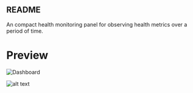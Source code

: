 ## README

An compact health monitoring panel for observing health metrics over a period of time.

# Preview
![Dashboard](https://github.com/Andres-AM/health-dashboard/assets/23655116/62b6b625-6103-48f3-90eb-93f8df14af70)


![alt text](http://url/to/img.png)

